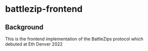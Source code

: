 # battlezip-frontend

## Background

This is the frontend implementation of the BattleZips protocol which debuted at Eth Denver 2022

